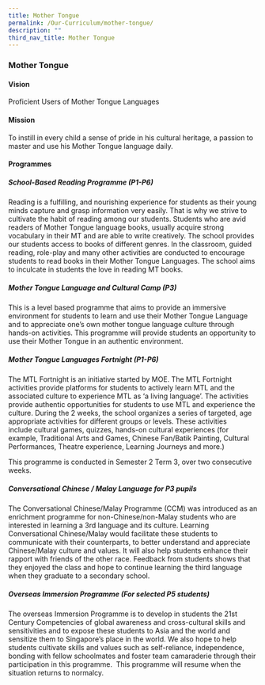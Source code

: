 ```yaml
---
title: Mother Tongue
permalink: /Our-Curriculum/mother-tongue/
description: ""
third_nav_title: Mother Tongue
---
```

### Mother Tongue

#### Vision
Proficient Users of Mother Tongue Languages

#### Mission
To instill in every child a sense of pride in his cultural heritage, a passion to master and use his Mother Tongue language daily.

#### Programmes

##### School-Based Reading Programme (P1-P6)
Reading is a fulfilling, and nourishing experience for students as their young minds capture and grasp information very easily. That is why we strive to cultivate the habit of reading among our students. Students who are avid readers of Mother Tongue language books, usually acquire strong vocabulary in their MT and are able to write creatively. The school provides our students access to books of different genres. In the classroom, guided reading, role-play and many other activities are conducted to encourage students to read books in their Mother Tongue Languages. The school aims to inculcate in students the love in reading MT books.

##### Mother Tongue Language and Cultural Camp (P3)
This is a level based programme that aims to provide an immersive environment for students to learn and use their Mother Tongue Language and to appreciate one’s own mother tongue language culture through hands-on activities. This programme will provide students an opportunity to use their Mother Tongue in an authentic environment.

##### Mother Tongue Languages Fortnight (P1-P6)
The MTL Fortnight is an initiative started by MOE. The MTL Fortnight activities provide platforms for students to actively learn MTL and the associated culture to experience MTL as ‘a living language’. The activities provide authentic opportunities for students to use MTL and experience the culture. During the 2 weeks, the school organizes a series of targeted, age appropriate activities for different groups or levels. These activities include cultural games, quizzes, hands-on cultural experiences (for example, Traditional Arts and Games, Chinese Fan/Batik Painting, Cultural Performances, Theatre experience, Learning Journeys and more.) 

This programme is conducted in Semester 2 Term 3, over two consecutive weeks.

##### Conversational Chinese / Malay Language for P3 pupils
The Conversational Chinese/Malay Programme (CCM) was introduced as an enrichment programme for non-Chinese/non-Malay students who are interested in learning a 3rd language and its culture. Learning Conversational Chinese/Malay would facilitate these students to communicate with their counterparts, to better understand and appreciate Chinese/Malay culture and values. It will also help students enhance their rapport with friends of the other race. Feedback from students shows that they enjoyed the class and hope to continue learning the third language when they graduate to a secondary school.

##### Overseas Immersion Programme (For selected P5 students)
The overseas Immersion Programme is to develop in students the 21st Century Competencies of global awareness and cross-cultural skills and sensitivities and to expose these students to Asia and the world and sensitize them to Singapore’s place in the world. We also hope to help students cultivate skills and values such as self-reliance, independence, bonding with fellow schoolmates and foster team camaraderie through their participation in this programme.  This programme will resume when the situation returns to normalcy.
